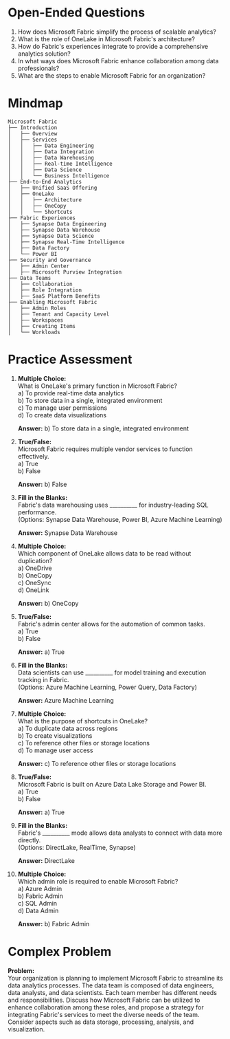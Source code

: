 # Open-Ended Questions

1. How does Microsoft Fabric simplify the process of scalable analytics?
2. What is the role of OneLake in Microsoft Fabric's architecture?
3. How do Fabric's experiences integrate to provide a comprehensive analytics solution?
4. In what ways does Microsoft Fabric enhance collaboration among data professionals?
5. What are the steps to enable Microsoft Fabric for an organization?

# Mindmap

```
Microsoft Fabric
├── Introduction
│   ├── Overview
│   ├── Services
│   │   ├── Data Engineering
│   │   ├── Data Integration
│   │   ├── Data Warehousing
│   │   ├── Real-time Intelligence
│   │   ├── Data Science
│   │   └── Business Intelligence
├── End-to-End Analytics
│   ├── Unified SaaS Offering
│   ├── OneLake
│   │   ├── Architecture
│   │   ├── OneCopy
│   │   └── Shortcuts
├── Fabric Experiences
│   ├── Synapse Data Engineering
│   ├── Synapse Data Warehouse
│   ├── Synapse Data Science
│   ├── Synapse Real-Time Intelligence
│   ├── Data Factory
│   └── Power BI
├── Security and Governance
│   ├── Admin Center
│   ├── Microsoft Purview Integration
├── Data Teams
│   ├── Collaboration
│   ├── Role Integration
│   ├── SaaS Platform Benefits
├── Enabling Microsoft Fabric
│   ├── Admin Roles
│   ├── Tenant and Capacity Level
│   ├── Workspaces
│   ├── Creating Items
│   └── Workloads
```

# Practice Assessment

1. **Multiple Choice:**  
   What is OneLake's primary function in Microsoft Fabric?  
   a) To provide real-time data analytics  
   b) To store data in a single, integrated environment  
   c) To manage user permissions  
   d) To create data visualizations  

   **Answer:** b) To store data in a single, integrated environment

2. **True/False:**  
   Microsoft Fabric requires multiple vendor services to function effectively.  
   a) True  
   b) False  

   **Answer:** b) False

3. **Fill in the Blanks:**  
   Fabric's data warehousing uses __________ for industry-leading SQL performance.  
   (Options: Synapse Data Warehouse, Power BI, Azure Machine Learning)  

   **Answer:** Synapse Data Warehouse

4. **Multiple Choice:**  
   Which component of OneLake allows data to be read without duplication?  
   a) OneDrive  
   b) OneCopy  
   c) OneSync  
   d) OneLink  

   **Answer:** b) OneCopy

5. **True/False:**  
   Fabric's admin center allows for the automation of common tasks.  
   a) True  
   b) False  

   **Answer:** a) True

6. **Fill in the Blanks:**  
   Data scientists can use __________ for model training and execution tracking in Fabric.  
   (Options: Azure Machine Learning, Power Query, Data Factory)  

   **Answer:** Azure Machine Learning

7. **Multiple Choice:**  
   What is the purpose of shortcuts in OneLake?  
   a) To duplicate data across regions  
   b) To create visualizations  
   c) To reference other files or storage locations  
   d) To manage user access  

   **Answer:** c) To reference other files or storage locations

8. **True/False:**  
   Microsoft Fabric is built on Azure Data Lake Storage and Power BI.  
   a) True  
   b) False  

   **Answer:** a) True

9. **Fill in the Blanks:**  
   Fabric's __________ mode allows data analysts to connect with data more directly.  
   (Options: DirectLake, RealTime, Synapse)  

   **Answer:** DirectLake

10. **Multiple Choice:**  
    Which admin role is required to enable Microsoft Fabric?  
    a) Azure Admin  
    b) Fabric Admin  
    c) SQL Admin  
    d) Data Admin  

    **Answer:** b) Fabric Admin

# Complex Problem

**Problem:**  
Your organization is planning to implement Microsoft Fabric to streamline its data analytics processes. The data team is composed of data engineers, data analysts, and data scientists. Each team member has different needs and responsibilities. Discuss how Microsoft Fabric can be utilized to enhance collaboration among these roles, and propose a strategy for integrating Fabric's services to meet the diverse needs of the team. Consider aspects such as data storage, processing, analysis, and visualization.